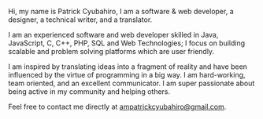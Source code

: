 Hi, my name is Patrick Cyubahiro, I am a software & web developer, a designer, a technical writer, and a translator.

I am an experienced software and web developer skilled in Java, JavaScript, C, C++, PHP, SQL and Web Technologies; I focus on building scalable and problem solving platforms which are user friendly.

I am inspired by translating ideas into a fragment of reality and have been influenced by the virtue of programming in a big way. I am hard-working, team oriented, and an excellent communicator. I am super passionate about being active in my community and helping others.

Feel free to contact me directly at ampatrickcyubahiro@gmail.com.
